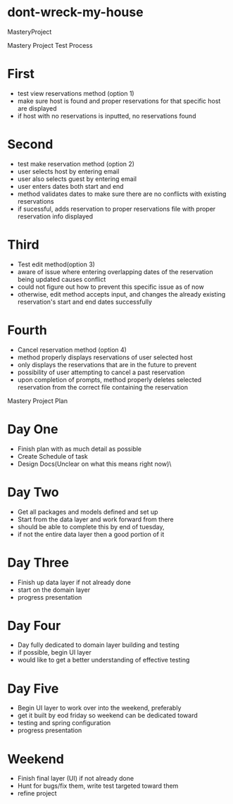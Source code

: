 # dont-wreck-my-house
MasteryProject

Mastery Project Test Process
# First
- test view reservations method (option 1)
- make sure host is found and proper reservations for that specific host are displayed
- if host with no reservations is inputted, no reservations found
# Second 
- test make reservation method (option 2)
- user selects host by entering email
- user also selects guest by entering email
- user enters dates both start and end
- method validates dates to make sure there are no conflicts with existing reservations
- if sucessful, adds reservation to proper reservations file with proper reservation info displayed
# Third 
- Test edit method(option 3)
- aware of issue where entering overlapping dates of the reservation being updated causes conflict
- could not figure out how to prevent this specific issue as of now
- otherwise, edit method accepts input, and changes the already existing reservation's start and end dates successfully

# Fourth 
- Cancel reservation method (option 4)
- method properly displays reservations of user selected host 
- only displays the reservations that are in the future to prevent 
- possibility of user attempting to cancel a past reservation
- upon completion of prompts, method properly deletes selected reservation from the correct file containing the reservation

Mastery Project Plan

# Day One
- Finish plan with as much detail as possible
- Create Schedule of task
- Design Docs(Unclear on what this means right now)\

# Day Two
- Get all packages and models defined and set up
- Start from the data layer and work forward from there
- should be able to complete this by end of tuesday,
- if not the entire data layer then a good portion of it

# Day Three
- Finish up data layer if not already done
- start on the domain layer
- progress presentation

# Day Four
- Day fully dedicated to domain layer building and testing
- if possible, begin UI layer
- would like to get a better understanding of effective testing

# Day Five
- Begin UI layer to work over into the weekend, preferably 
- get it built by eod friday so weekend can be dedicated toward 
- testing and spring configuration
- progress presentation

# Weekend
- Finish final layer (UI) if not already done
- Hunt for bugs/fix them, write test targeted toward them
- refine project